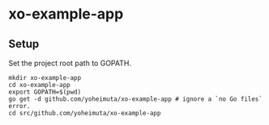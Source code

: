 # xo-example-app

## Setup

Set the project root path to GOPATH.

```
mkdir xo-example-app
cd xo-example-app
export GOPATH=$(pwd)
go get -d github.com/yoheimuta/xo-example-app # ignore a `no Go files` error.
cd src/github.com/yoheimuta/xo-example-app
```
